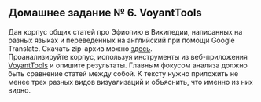 ## Домашнее задание № 6. VoyantTools

Дан корпус общих статей про Эфиопию в Википедии, написанных на разных языках и переведенных на английский при помощи Google Translate. Скачать zip-архив можно [здесь](https://github.com/polyatomson/kili_ethiopia/raw/gh-pages/dz/wikis_ethiopia.zip).  
Проанализируйте корпус, используя инструменты из веб-приложения [VoyantTools](https://voyant-tools.org/) и опишите результаты. Главным фокусом анализа должно быть сравнение статей между собой. К тексту нужно приложить не менее трех разных видов визуализаций и объяснить, что именно из них видно.
